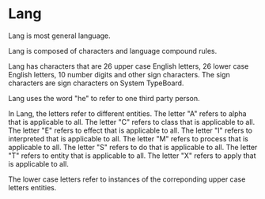 # Lang

Lang is most general language.

Lang is composed of characters and language compound rules.

Lang has characters that are 26 upper case English letters, 26 lower case English letters, 10 number digits and other sign characters.
The sign characters are sign characters on System TypeBoard.

Lang uses the word "he" to refer to one third party person.

In Lang, the letters refer to different entities.
The letter "A" refers to alpha that is applicable to all.
The letter "C" refers to class that is applicable to all.
The letter "E" refers to effect that is applicable to all.
The letter "I" refers to interpreted that is applicable to all.
The letter "M" refers to process that is applicable to all.
The letter "S" refers to do that is applicable to all.
The letter "T" refers to entity that is applicable to all.
The letter "X" refers to apply that is applicable to all.

The lower case letters refer to instances of the correponding upper case letters entities.